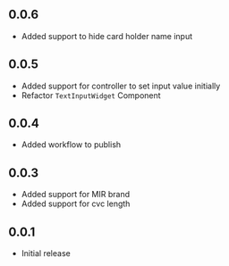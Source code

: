 ## 0.0.6

* Added support to hide card holder name input

## 0.0.5

* Added support for controller to set input value initially
* Refactor `TextInputWidget` Component

## 0.0.4

* Added workflow to publish

## 0.0.3

* Added support for MIR brand
* Added support for cvc length

## 0.0.1

* Initial release
